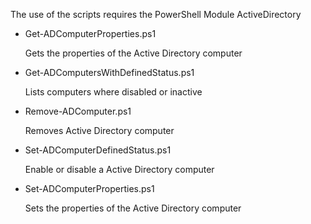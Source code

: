 The use of the scripts requires the PowerShell Module ActiveDirectory


+ Get-ADComputerProperties.ps1

	Gets the properties of the Active Directory computer

+ Get-ADComputersWithDefinedStatus.ps1

	Lists computers where disabled or inactive

+ Remove-ADComputer.ps1

	Removes Active Directory computer

+ Set-ADComputerDefinedStatus.ps1

	Enable or disable a Active Directory computer

+ Set-ADComputerProperties.ps1

	Sets the properties of the Active Directory computer